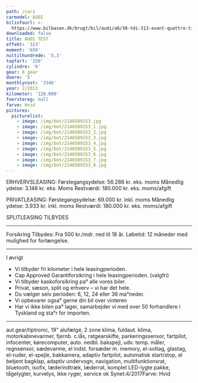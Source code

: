 ```yaml
---
path: /cars
carmodel: AUDI
bilinfourl: >-
  https://www.bilbasen.dk/brugt/bil/audi/a6/30-tdi-313-avant-quattro-tiptr-5d/3578159
downloaded: false
title: AUDI TEST
effekt: '313'
moment: '650'
nultilhundrede: '5,3'
topfart: '250'
cylindre: '6'
gear: 8 gear
doere: '5'
monthlycost: '3146'
year: 2/2013
kilometer: '120.000'
foerstereg: null
farve: Hvid
pictures:
  picturelist:
    - image: /img/bot/2146589153.jpg
    - image: /img/bot/2146589153_1.jpg
    - image: /img/bot/2146589153_2.jpg
    - image: /img/bot/2146589153_3.jpg
    - image: /img/bot/2146589153_4.jpg
    - image: /img/bot/2146589153_5.jpg
    - image: /img/bot/2146589153_6.jpg
    - image: /img/bot/2146589153_7.jpg
    - image: /img/bot/2146589153_8.jpg
---
```

ERHVERVSLEASING:
Førstegangsydelse: 56.288 kr. eks. moms
Månedlig ydelse: 3.146 kr. eks. Moms
Restværdi: 180.000 kr. eks. moms/afgift

PRIVATLEASING:
Førstegangsydelse: 69.000 kr. inkl. moms
Månedlig ydelse: 3.933 kr. inkl. moms
Restværdi: 180.000 kr. eks. moms/afgift

SPLITLEASING TILBYDES
_________________________________________

Forsikring Tilbydes:
Fra 500 kr./mdr. ned til 18 år.
Løbetid: 12 måneder med mulighed for forlængelse.
_________________________________________
I øvrigt
* Vi tilbyder fri kilometer i hele leasingperioden.
* Cap Approved Garantiforsikring i hele leasingperioden. (valgfri)
* Vi tilbyder kaskoforsikring pa° alle vores biler.
* Privat, sæson, split og erhverv – vi har det hele.
* Du vælger selv perioden: 6, 12, 24 eller 36 ma°neder.
* Vi opbevarer ogsa° gerne din bil over vinteren
* Har vi ikke bilen pa° lager, samarbejder vi med over 50 forhandlere i Tyskland og sta°r for importen.
_________________________________________
aut.gear/tiptronic, 19" alufælge, 2 zone klima, fuldaut. klima, motorkabinevarmer, fjernb. c.lås, ratgearskifte, parkeringssensor, fartpilot, infocenter, kørecomputer, auto. nedbl. bakspejl, udv. temp. måler, regnsensor, sædevarme, el indst. forsæder m. memory, el-soltag, glastag, el-ruder, el-spejle, bakkamera, adaptiv fartpilot, automatisk start/stop, el betjent bagklap, adaptiv undervogn, navigation, multifunktionsrat, bluetooth, isofix, læderindtræk, læderrat, komplet LED-lygte pakke, tågelygter, kurvelys, ikke ryger, service ok
Synet:4/2017Farve: Hvid

